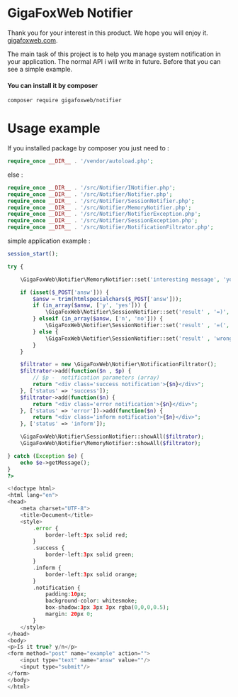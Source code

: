 # GigaFoxWeb Notifier

Thank you for your interest in this product. We hope you will enjoy it. [gigafoxweb.com](http://gigafoxweb.com).

The main task of this project is to help you manage system notification in your application.
The normal API i will write in future. Before that you can see a simple example.

#### You can install it by composer

```
composer require gigafoxweb/notifier
```

# Usage example

If you installed package by composer you just need to :

```php
require_once __DIR__ . '/vendor/autoload.php';
```

else :

```php
require_once __DIR__ . '/src/Notifier/INotifier.php';
require_once __DIR__ . '/src/Notifier/Notifier.php';
require_once __DIR__ . '/src/Notifier/SessionNotifier.php';
require_once __DIR__ . '/src/Notifier/MemoryNotifier.php';
require_once __DIR__ . '/src/Notifier/NotifierException.php';
require_once __DIR__ . '/src/Notifier/SessionException.php';
require_once __DIR__ . '/src/Notifier/NotificationFiltrator.php';
```

simple application example :

```php
session_start();

try {

    \GigaFoxWeb\Notifier\MemoryNotifier::set('interesting message', 'you can do anything you want in this notifier', ['status' => 'inform']);

    if (isset($_POST['answ'])) {
        $answ = trim(htmlspecialchars($_POST['answ']));
        if (in_array($answ, ['y', 'yes'])) {
            \GigaFoxWeb\Notifier\SessionNotifier::set('result' , '=)', ['status' => 'success']);
        } elseif (in_array($answ, ['n', 'no'])) {
            \GigaFoxWeb\Notifier\SessionNotifier::set('result' , '=(', ['status' => 'error']);
        } else {
            \GigaFoxWeb\Notifier\SessionNotifier::set('result' , 'wrong message', ['status' => 'error']);
        }
    }

    $filtrator = new \GigaFoxWeb\Notifier\NotificationFiltrator();
    $filtrator->add(function($n , $p) {
        // $p -  notification parameters (array)
        return "<div class='success notification'>{$n}</div>";
    }, ['status' => 'success']);
    $filtrator->add(function($n) {
        return "<div class='error notification'>{$n}</div>";
    }, ['status' => 'error'])->add(function($n) {
        return "<div class='inform notification'>{$n}</div>";
    }, ['status' => 'inform']);

    \GigaFoxWeb\Notifier\SessionNotifier::showAll($filtrator);
    \GigaFoxWeb\Notifier\MemoryNotifier::showAll($filtrator);

} catch (Exception $e) {
    echo $e->getMessage();
}
?>

<!doctype html>
<html lang="en">
<head>
    <meta charset="UTF-8">
    <title>Document</title>
    <style>
        .error {
            border-left:3px solid red;
        }
        .success {
            border-left:3px solid green;
        }
        .inform {
            border-left:3px solid orange;
        }
        .notification {
            padding:10px;
            background-color: whitesmoke;
            box-shadow:3px 3px 3px rgba(0,0,0,0.5);
            margin: 20px 0;
        }
    </style>
</head>
<body>
<p>Is it true? y/n</p>
<form method="post" name="example" action="">
    <input type="text" name="answ" value=""/>
    <input type="submit"/>
</form>
</body>
</html>
```
